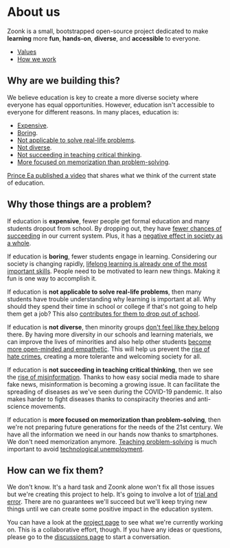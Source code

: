# About us

Zoonk is a small, bootstrapped open-source project dedicated to make **learning** more **fun**, **hands-on**, **diverse**, and **accessible** to everyone.

- [Values](./values.md)
- [How we work](../how-we-work)

## Why are we building this?

We believe education is key to create a more diverse society where everyone has equal opportunities.
However, education isn't accessible to everyone for different reasons. In many places, education is:

- [Expensive](https://www.theedadvocate.org/high-school-dropout-rate-causes-and-costs/).
- [Boring](https://www.learningliftoff.com/causes-and-cures-for-classroom-boredom/).
- [Not applicable to solve real-life problems](https://thermtide.com/11001/popular/schools-lack-necessary-real-world-lessons/).
- [Not diverse](https://www.edutopia.org/article/troubling-lack-diversity-educational-materials).
- [Not succeeding in teaching critical thinking](https://thetylt.com/culture/schools-teaching-critical-thinking).
- [More focused on memorization than problem-solving](https://journals.physiology.org/doi/full/10.1152/advan.00061.2005).

[Prince Ea published a video](https://www.youtube.com/watch?v=dqTTojTija8) that shares what we think of the current state of education.

## Why those things are a problem?

If education is **expensive**, fewer people get formal education and many students dropout from school.
By dropping out, they have [fewer chances of succeeding](https://www.researchgate.net/publication/262308885_Long-term_labour_market_consequences_of_dropping_out_of_upper_secondary_school_Minority_disadvantages) in our current system.
Plus, it has a [negative effect in society as a whole](https://www.researchgate.net/publication/338665702_The_economics_of_high_school_dropouts).

If education is **boring**, fewer students engage in learning.
Considering our society is changing rapidly, [lifelong learning is already one of the most important skills](https://www.sciencedirect.com/science/article/pii/S1877042812019416?via%3Dihub).
People need to be motivated to learn new things. Making it fun is one way to accomplish it.

If education is **not applicable to solve real-life problems**,
then many students have trouble understanding why learning is important at all.
Why should they spend their time in school or college if that's not going to help them get a job?
This also [contributes for them to drop out of school](https://www.learningliftoff.com/why-kids-drop-out-of-high-school-and-how-to-prevent-it/).

If education is **not diverse**, then minority groups [don't feel like they belong](https://www.newamerica.org/education-policy/reports/the-representation-of-social-groups-in-u-s-educational-materials-and-why-it-matter/) there.
By having more diversity in our schools and learning materials,
we can improve the lives of minorities and also help other students
[become more open-minded and empathetic](https://drexel.edu/soe/resources/student-teaching/advice/importance-of-cultural-diversity-in-classroom).
This will help us prevent the [rise of hate crimes](https://www.ny1.com/nyc/all-boroughs/news/2022/02/14/hate-crime-increase-2021-asian-american-),
creating a more tolerante and welcoming society for all.

If education is **not succeeding in teaching critical thinking**, then we see the [rise of misinformation](https://www.pnas.org/doi/10.1073/pnas.1517441113).
Thanks to how easy social media made to share fake news, misinformation is becoming a growing issue.
It can facilitate the spreading of diseases as we've seen during the COVID-19 pandemic.
It also makes harder to fight diseases thanks to conspiracity theories and anti-science movements.

If education is **more focused on memorization than problem-solving**,
then we're not preparing future generations for the needs of the 21st century.
We have all the information we need in our hands now thanks to smartphones.
We don't need memorization anymore. [Teaching problem-solving](https://www.weforum.org/agenda/2018/07/the-skills-needed-to-survive-the-robot-invasion-of-the-workplace) is much important
to avoid [technological unemployment](https://en.wikipedia.org/wiki/Technological_unemployment).

## How can we fix them?

We don't know. It's a hard task and Zoonk alone won't fix all those issues but we're creating this project to help.
It's going to involve a lot of [trial and error](https://en.wikipedia.org/wiki/Trial_and_error).
There are no guarantees we'll succeed but we'll keep trying new things until we can create some positive impact in the education system.

You can have a look at the [project page](https://github.com/orgs/zoonk/projects/11) to see what we're currently working on.
This is a collaborative effort, though.
If you have any ideas or questions, please go to the [discussions page](https://github.com/zoonk/handbook/discussions) to start a conversation.
